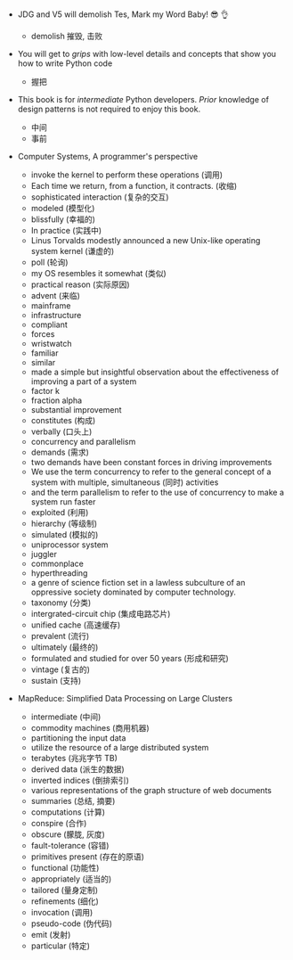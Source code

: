 - JDG and V5 will demolish Tes, Mark my Word Baby! 😎 👌
  - demolish 摧毁, 击败

- You will get to *grips* with low-level details and concepts that show you how to write Python code
  - 握把

- This book is for *intermediate* Python developers. *Prior* knowledge of design patterns is not required to enjoy this book.
  - 中间
  - 事前

- Computer Systems, A programmer's perspective
  - invoke the kernel to perform these operations (调用)
  - Each time we return, from a function, it contracts. (收缩)
  - sophisticated interaction (复杂的交互)
  - modeled (模型化)
  - blissfully (幸福的)
  - In practice (实践中)
  - Linus Torvalds modestly announced a new Unix-like operating system kernel (谦虚的)
  - poll (轮询)
  - my OS resembles it somewhat (类似)
  - practical reason (实际原因)
  - advent (来临)
  - mainframe
  - infrastructure
  - compliant
  - forces
  - wristwatch
  - familiar
  - similar
  - made a simple but insightful observation about the effectiveness of improving a part of a system
  - factor k
  - fraction alpha
  - substantial improvement
  - constitutes (构成)
  - verbally (口头上)
  - concurrency and parallelism
  - demands (需求)
  - two demands have been constant forces in driving improvements
  - We use the term concurrency to refer to the general concept of a system with multiple, simultaneous (同时) activities
  - and the term parallelism to refer to the use of concurrency to make a system run faster
  - exploited (利用)
  - hierarchy (等级制)
  - simulated (模拟的)
  - uniprocessor system
  - juggler
  - commonplace
  - hyperthreading
  - a genre of science fiction set in a lawless subculture of an oppressive society dominated by computer technology.
  - taxonomy (分类)
  - intergrated-circuit chip (集成电路芯片)
  - unified cache (高速缓存)
  - prevalent (流行)
  - ultimately (最终的)
  - formulated and studied for over 50 years (形成和研究)
  - vintage (复古的)
  - sustain (支持)

- MapReduce: Simplified Data Processing on Large Clusters
  - intermediate (中间)
  - commodity machines (商用机器)
  - partitioning the input data
  - utilize the resource of a large distributed system
  - terabytes (兆兆字节 TB)
  - derived data (派生的数据)
  - inverted indices (倒排索引)
  - various representations of the graph structure of web documents
  - summaries (总结, 摘要)
  - computations (计算)
  - conspire (合作)
  - obscure (朦胧, 灰度)
  - fault-tolerance (容错)
  - primitives present (存在的原语)
  - functional (功能性)
  - appropriately (适当的)
  - tailored (量身定制)
  - refinements (细化)
  - invocation (调用)
  - pseudo-code (伪代码)
  - emit (发射)
  - particular (特定)